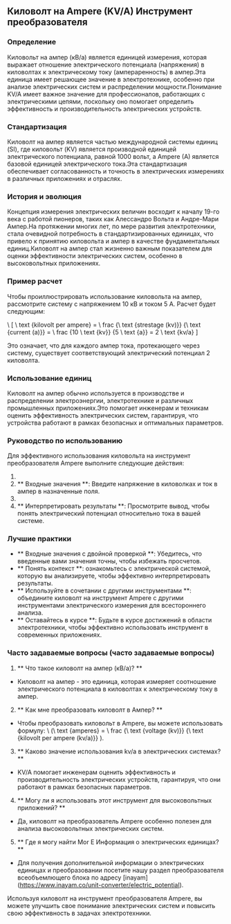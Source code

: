 ## Киловолт на Ampere (KV/A) Инструмент преобразователя

### Определение
Киловольт на ампер (кВ/а) является единицей измерения, которая выражает отношение электрического потенциала (напряжения) в киловолтах к электрическому току (ампераренность) в ампер.Эта единица имеет решающее значение в электротехнике, особенно при анализе электрических систем и распределении мощности.Понимание KV/A имеет важное значение для профессионалов, работающих с электрическими цепями, поскольку оно помогает определить эффективность и производительность электрических устройств.

### Стандартизация
Киловолт на ампер является частью международной системы единиц (SI), где киловольт (KV) является производной единицей электрического потенциала, равной 1000 вольт, а Ampere (A) является базовой единицей электрического тока.Эта стандартизация обеспечивает согласованность и точность в электрических измерениях в различных приложениях и отраслях.

### История и эволюция
Концепция измерения электрических величин восходит к началу 19-го века с работой пионеров, таких как Алессандро Вольта и Андре-Мари Ампер.На протяжении многих лет, по мере развития электротехники, стала очевидной потребность в стандартизированных единицах, что привело к принятию киловольта и ампер в качестве фундаментальных единиц.Киловолт на ампер стал жизненно важным показателем для оценки эффективности электрических систем, особенно в высоковольтных приложениях.

### Пример расчет
Чтобы проиллюстрировать использование киловольта на ампер, рассмотрите систему с напряжением 10 кВ и током 5 A. Расчет будет следующим:

\ [
\ text {kilovolt per ampere} = \ frac {\ text {strestage (kv)}} {\ text {current (a)}} = \ frac {10 \ text {kv}} {5 \ text {a}} = 2 \ text {kv/a}
\]

Это означает, что для каждого ампер тока, протекающего через систему, существует соответствующий электрический потенциал 2 киловолта.

### Использование единиц
Киловолт на ампер обычно используется в производстве и распределении электроэнергии, электротехнике и различных промышленных приложениях.Это помогает инженерам и техникам оценить эффективность электрических систем, гарантируя, что устройства работают в рамках безопасных и оптимальных параметров.

### Руководство по использованию
Для эффективного использования киловольта на инструмент преобразователя Ampere выполните следующие действия:

1.
2. ** Входные значения **: Введите напряжение в киловолках и ток в ампер в назначенные поля.
3.
4. ** Интерпретировать результаты **: Просмотрите вывод, чтобы понять электрический потенциал относительно тока в вашей системе.

### Лучшие практики
- ** Входные значения с двойной проверкой **: Убедитесь, что введенные вами значения точны, чтобы избежать просчетов.
- ** Понять контекст **: ознакомьтесь с электрической системой, которую вы анализируете, чтобы эффективно интерпретировать результаты.
- ** Используйте в сочетании с другими инструментами **: объедините киловолт на инструмент Ampere с другими инструментами электрического измерения для всестороннего анализа.
- ** Оставайтесь в курсе **: Будьте в курсе достижений в области электротехники, чтобы эффективно использовать инструмент в современных приложениях.

### Часто задаваемые вопросы (часто задаваемые вопросы)

1. ** Что такое киловолт на ампер (кВ/а)? **
- Киловолт на ампер - это единица, которая измеряет соотношение электрического потенциала в киловолтах к электрическому току в ампер.

2. ** Как мне преобразовать киловолт в Ампер? **
- Чтобы преобразовать киловольт в Ampere, вы можете использовать формулу: \ (\ text {amperes} = \ frac {\ text {voltage (kv)}} {\ text {kilovolt per ampere (kv/a)}} \).

3. ** Каково значение использования kv/a в электрических системах? **
- KV/A помогает инженерам оценить эффективность и производительность электрических устройств, гарантируя, что они работают в рамках безопасных параметров.

4. ** Могу ли я использовать этот инструмент для высоковольтных приложений? **
- Да, киловолт на преобразователь Ampere особенно полезен для анализа высоковольтных электрических систем.

5. ** Где я могу найти Mor E Информация о электрических единицах? **
- Для получения дополнительной информации о электрических единицах и преобразовании посетите нашу раздел преобразователя всеобъемлющего блока по адресу [inayam] (https://www.inayam.co/unit-converter/electric_potential).

Используя киловолт на инструмент преобразователя Ampere, вы можете улучшить свое понимание электрических систем и повысить свою эффективность в задачах электротехники.